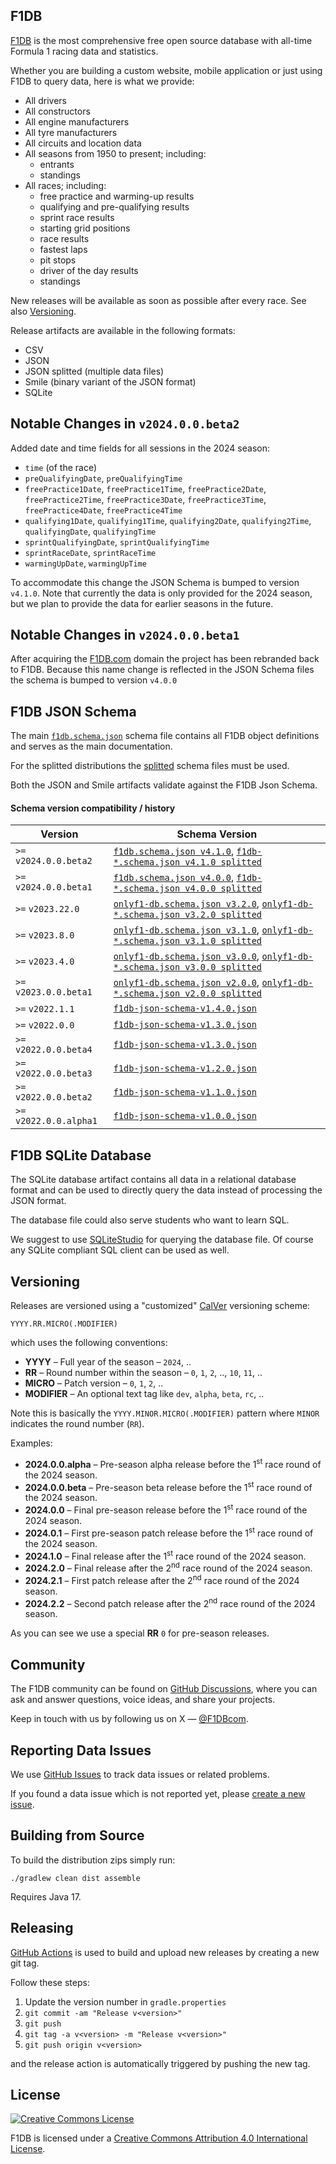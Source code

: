 ## F1DB

[F1DB] is the most comprehensive free open source database with all-time Formula 1 racing data and statistics.

Whether you are building a custom website, mobile application or just using F1DB to query data, here is what we provide:

- All drivers
- All constructors
- All engine manufacturers
- All tyre manufacturers
- All circuits and location data
- All seasons from 1950 to present; including:
  - entrants
  - standings
- All races; including:
  - free practice and warming-up results
  - qualifying and pre-qualifying results
  - sprint race results
  - starting grid positions
  - race results
  - fastest laps
  - pit stops
  - driver of the day results
  - standings

New releases will be available as soon as possible after every race. See also [Versioning](#versioning).

Release artifacts are available in the following formats:

- CSV
- JSON
- JSON splitted (multiple data files)
- Smile (binary variant of the JSON format)
- SQLite


## Notable Changes in `v2024.0.0.beta2`

Added date and time fields for all sessions in the 2024 season:

- `time` (of the race)
- `preQualifyingDate`, `preQualifyingTime`
- `freePractice1Date`, `freePractice1Time`, `freePractice2Date`, `freePractice2Time`, `freePractice3Date`, `freePractice3Time`, `freePractice4Date`, `freePractice4Time`
- `qualifying1Date`, `qualifying1Time`, `qualifying2Date`, `qualifying2Time`, `qualifyingDate`, `qualifyingTime`
- `sprintQualifyingDate`, `sprintQualifyingTime`
- `sprintRaceDate`, `sprintRaceTime`
- `warmingUpDate`, `warmingUpTime`

To accommodate this change the JSON Schema is bumped to version `v4.1.0`.
Note that currently the data is only provided for the 2024 season,
but we plan to provide the data for earlier seasons in the future.


## Notable Changes in `v2024.0.0.beta1`

After acquiring the [F1DB.com](https://www.f1db.com) domain the project has been rebranded back to F1DB.
Because this name change is reflected in the JSON Schema files the schema is bumped to version `v4.0.0`


## F1DB JSON Schema

The main [`f1db.schema.json`](https://raw.githubusercontent.com/f1db/f1db/main/src/schema/current/single/f1db.schema.json)
schema file contains all F1DB object definitions and serves as the main documentation.  

For the splitted distributions the [splitted](https://github.com/f1db/f1db/tree/main/src/schema/current/splitted)
schema files must be used.

Both the JSON and Smile artifacts validate against the F1DB Json Schema.

#### Schema version compatibility / history

| Version                 | Schema Version                                                                                                                                                                                                                                    |
|-------------------------|---------------------------------------------------------------------------------------------------------------------------------------------------------------------------------------------------------------------------------------------------|
| `>=` `v2024.0.0.beta2`  | [`f1db.schema.json v4.1.0`](https://raw.githubusercontent.com/f1db/f1db/main/src/schema/v4.1.0/single/f1db.schema.json), [`f1db-*.schema.json v4.1.0 splitted`](https://github.com/f1db/f1db/tree/main/src/schema/v4.1.0/splitted)                |
| `>=` `v2024.0.0.beta1`  | [`f1db.schema.json v4.0.0`](https://raw.githubusercontent.com/f1db/f1db/main/src/schema/v4.0.0/single/f1db.schema.json), [`f1db-*.schema.json v4.0.0 splitted`](https://github.com/f1db/f1db/tree/main/src/schema/v4.0.0/splitted)                |
| `>=` `v2023.22.0`       | [`onlyf1-db.schema.json v3.2.0`](https://raw.githubusercontent.com/f1db/f1db/main/src/schema/v3.2.0/single/onlyf1-db.schema.json), [`onlyf1-db-*.schema.json v3.2.0 splitted`](https://github.com/f1db/f1db/tree/main/src/schema/v3.2.0/splitted) |
| `>=` `v2023.8.0`        | [`onlyf1-db.schema.json v3.1.0`](https://raw.githubusercontent.com/f1db/f1db/main/src/schema/v3.1.0/single/onlyf1-db.schema.json), [`onlyf1-db-*.schema.json v3.1.0 splitted`](https://github.com/f1db/f1db/tree/main/src/schema/v3.1.0/splitted) |
| `>=` `v2023.4.0`        | [`onlyf1-db.schema.json v3.0.0`](https://raw.githubusercontent.com/f1db/f1db/main/src/schema/v3.0.0/single/onlyf1-db.schema.json), [`onlyf1-db-*.schema.json v3.0.0 splitted`](https://github.com/f1db/f1db/tree/main/src/schema/v3.0.0/splitted) |
| `>=` `v2023.0.0.beta1`  | [`onlyf1-db.schema.json v2.0.0`](https://raw.githubusercontent.com/f1db/f1db/main/src/schema/v2.0.0/single/onlyf1-db.schema.json), [`onlyf1-db-*.schema.json v2.0.0 splitted`](https://github.com/f1db/f1db/tree/main/src/schema/v2.0.0/splitted) |
| `>=` `v2022.1.1`        | [`f1db-json-schema-v1.4.0.json`](https://raw.githubusercontent.com/f1db/f1db/main/src/schema/v1.x/f1db-json-schema-v1.4.0.json)                                                                                                                   |
| `>=` `v2022.0.0`        | [`f1db-json-schema-v1.3.0.json`](https://raw.githubusercontent.com/f1db/f1db/main/src/schema/v1.x/f1db-json-schema-v1.3.0.json)                                                                                                                   |
| `>=` `v2022.0.0.beta4`  | [`f1db-json-schema-v1.3.0.json`](https://raw.githubusercontent.com/f1db/f1db/main/src/schema/v1.x/f1db-json-schema-v1.3.0.json)                                                                                                                   |
| `>=` `v2022.0.0.beta3`  | [`f1db-json-schema-v1.2.0.json`](https://raw.githubusercontent.com/f1db/f1db/main/src/schema/v1.x/f1db-json-schema-v1.2.0.json)                                                                                                                   |
| `>=` `v2022.0.0.beta2`  | [`f1db-json-schema-v1.1.0.json`](https://raw.githubusercontent.com/f1db/f1db/main/src/schema/v1.x/f1db-json-schema-v1.1.0.json)                                                                                                                   |
| `>=` `v2022.0.0.alpha1` | [`f1db-json-schema-v1.0.0.json`](https://raw.githubusercontent.com/f1db/f1db/main/src/schema/v1.x/f1db-json-schema-v1.0.0.json)                                                                                                                   |


## F1DB SQLite Database

The SQLite database artifact contains all data in a relational database format
and can be used to directly query the data instead of processing the JSON format.

The database file could also serve students who want to learn SQL.

We suggest to use [SQLiteStudio] for querying the database file.
Of course any SQLite compliant SQL client can be used as well.  


## Versioning

Releases are versioned using a "customized" [CalVer] versioning scheme:

    YYYY.RR.MICRO(.MODIFIER)

which uses the following conventions:

- **YYYY** – Full year of the season – `2024`, ..
- **RR** – Round number within the season – `0`, `1`, `2`, .., `10`, `11`, ..
- **MICRO** – Patch version – `0`, `1`, `2`, ..
- **MODIFIER** – An optional text tag like `dev`, `alpha`, `beta`, `rc`, ..

Note this is basically the `YYYY.MINOR.MICRO(.MODIFIER)` pattern where `MINOR` indicates the round number (`RR`).

Examples:

- **2024.0.0.alpha** – Pre-season alpha release before the 1<sup>st</sup> race round of the 2024 season.
- **2024.0.0.beta** – Pre-season beta release before the 1<sup>st</sup> race round of the 2024 season.
- **2024.0.0** – Final pre-season release before the 1<sup>st</sup> race round of the 2024 season.
- **2024.0.1** – First pre-season patch release before the 1<sup>st</sup> race round of the 2024 season.
- **2024.1.0** – Final release after the 1<sup>st</sup> race round of the 2024 season.
- **2024.2.0** – Final release after the 2<sup>nd</sup> race round of the 2024 season.
- **2024.2.1** – First patch release after the 2<sup>nd</sup> race round of the 2024 season.
- **2024.2.2** – Second patch release after the 2<sup>nd</sup> race round of the 2024 season.

As you can see we use a special **RR** `0` for pre-season releases.


## Community

The F1DB community can be found on [GitHub Discussions](https://github.com/f1db/f1db/discussions), where you can ask and answer questions, voice ideas, and share your projects.

Keep in touch with us by following us on X — [@F1DBcom](https://twitter.com/f1dbcom).


## Reporting Data Issues

We use [GitHub Issues](https://github.com/f1db/f1db/issues) to track data issues or related problems.

If you found a data issue which is not reported yet, please [create a new issue](https://github.com/f1db/f1db/issues/new).

## Building from Source

To build the distribution zips simply run:

    ./gradlew clean dist assemble

Requires Java 17.


## Releasing

[GitHub Actions](https://github.com/f1db/f1db/actions) is used to build and upload new releases by creating a new git tag.

Follow these steps:

1. Update the version number in `gradle.properties`
2. `git commit -am "Release v<version>"`
3. `git push`
4. `git tag -a v<version> -m "Release v<version>"`
3. `git push origin v<version>`

and the release action is automatically triggered by pushing the new tag.


## License

[![Creative Commons License][CC BY Icon Normal]][CC BY]

F1DB is licensed under a [Creative Commons Attribution 4.0 International License][CC BY].


[F1DB]: https://www.f1db.com
[CalVer]: https://calver.org/
[CC BY]: http://creativecommons.org/licenses/by/4.0/  
[CC BY Icon Compact]: https://i.creativecommons.org/l/by/4.0/80x15.png
[CC BY Icon Normal]: https://i.creativecommons.org/l/by/4.0/88x31.png
[CC BY Plaintext]: https://creativecommons.org/licenses/by-sa/4.0/legalcode.txt
[SQLiteStudio]: https://sqlitestudio.pl/
